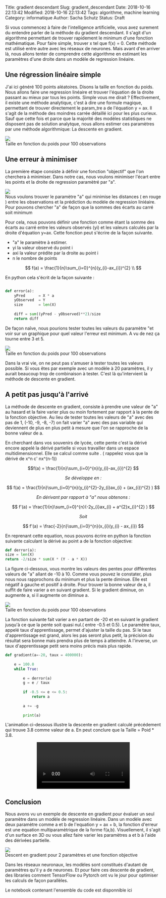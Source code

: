 Title: gradient descendant
Slug: gradient_descendant
Date: 2018-10-16 22:13:42
Modified: 2018-10-16 22:13:42
Tags: algorithme, machine learning
Category: informatique
Author: Sacha Schutz
Status: Draft


Si vous commencez à faire de l'intelligence artificielle, vous avez surement du entendre parler de la méthode du gradient descendant. Il s'agit d'un algorithme permettant de trouver rapidement le minimum d'une fonction mathématique. Pour faire simple, trouver x tel que f(x) = 0. 
Cette méthode est utilisé entre autre avec les réseaux de neurones. Mais avant d'en arriver là, nous allons tenter de comprendre cette algorithme en estimant les paramètres d'une droite dans un modèle de regression linéaire. 

## Une régression linéaire simple

J'ai ici généré 100 points aléatoires. Disons la taille en fonction du poids. Nous allons faire une regression linéaire et trouver l'équation de la droite passant au mieux par tous les points. Simple vous me dirait ? Effectivement, il existe une méthode analytique, c'est à dire une formule magique, permettant de trouver directement le param_tre a de l'équation y = ax. Il s'agit de la méthode des moindres carrée détaillé ici pour les plus curieux.  
Sauf que cette fois et parce que la majorité des modèles statistiques ne disposent pas de solution analytque, nous allons estimer ces paramètres par une méthode algorithmique: La descente en gradient. 

<div class="figure">
    <img src="../images/gradient_descendant/observation.png" />      
    <div class="legend">Taille en fonction du poids pour 100 observations</div> </div>   

## Une erreur à minimiser 

La première étape consiste à définir une fonction "objectif" que l'on cherchera à minimiser. Dans notre cas, nous voulons minimiser l'écart entre les points et la droite de regression paramètré par "a". 

<div class="figure">
    <img src="../images/gradient_descendant/less_square.png" />      
    <div class="legend">Nous voulons trouver le paramètre "a" qui minimise les distances ( en rouge ) entre les observations et la prédiction du modèle de regression liniéaire. Pour pouvons chercher "a" de façon que la sommes des écarts au carré soit minimum </div> </div>   

Pour cela, nous pouvons définir une fonction comme étant la somme des écarts au carré entre les valeurs observés (yi) et les valeurs calculés par la droite d'équation y=ax. 
Cette fonction peut s'écrire de la façon suivante. 

- "a" le paramètre à estimer.
- yi la valeur observé du point i 
- axi la valeur prédite par la droite au point i
- n le nombre de points

$$
f(a) = \frac{1}{n}\sum_{i=0}^{n}(y_{i}-ax_{i})^{2} \\
$$



En python cela s'écrit de la façon suivante : 

```python

def error(a):
    yPred      = X * a 
    yObserved  = Y 
    size       = len(X)
    
    diff = sum((yPred - yObserved)**2)/size
    return diff

```

De façon naîve, nous pourions tester toutes les valeurs du paramètre "et voir sur un graphique pour quel valeur l'erreur est minimum. A vu de nez ça tourne entre 3 et 5. 

<div class="figure">
    <img src="../images/gradient_descendant/naif.png" />      
    <div class="legend">Taille en fonction du poids pour 100 observations</div> </div>   

Dans la vrai vie, on ne peut pas s'amuser à tester toutes les valeurs possible. Si vous êtes par exemple avec un modèle à 20 paramètres, il y aurait beaucoup trop de combinaison à tester. C'est là qu'intervient la méthode de descente en gradient. 

## A petit pas jusqu'à l'arrivé

 La méthode de descente en gradient, consiste à prendre une valeur de "a" au hasard et la faire varier plus ou moin fortement par rapport à la pente de la fonction objective. Au lieu de tester toutes les valeurs de "a" avec des pas de 1, (-10, -9, -8, -7) on fait varier "a" avec des pas variable qui deviennent de plus en plus petit à mesure que l'on se rapproche de la bonne valeur de a. 

En cherchant dans vos souvenirs de lycée, cette pente c'est la dérivé encore appelé la dérivé partielle si vous travailler dans un espace multidimensionnel. Elle se calcul comme suite . ( rappelez vous que la dérivé de x^n c' nx^(n-1))

$$f(a) = \frac{1}{n}\sum_{i=0}^{n}(y_{i}-ax_{i})^{2} $$ 

<center> <em> Se développe en : </em> </center>

$$ f(a) = \frac{1}{n}\sum_{i=0}^{n}(y_{i}^{2}-2y_{i}ax_{i} + (ax_{i})^{2} ) $$ 

<center> <em> En dérivant par rapport à "a" nous obtenons : </em> </center>

$$ f'(a) = \frac{1}{n}\sum_{i=0}^{n}(-2y_{i}ax_{i} + a^{2}x_{i}^{2} ) $$ 

<center> <em> Soit </em> </center>

$$ f'(a) = \frac{-2}{n}\sum_{i=0}^{n}(x_{i}(y_{i} - ax_{i})  $$ 


En reprenant cette equation, nous pouvons écrire en python la fonction suivante calculant la dérivé au point a de la fonction objective: 

```python
def derror(a):
size = len(X)
return -2/size * sum(X * (Y - a * X))
```

La figure ci-dessous, vous montre les valeurs des pentes pour différentes valeurs de "a" allant de -10 à 10. Comme vous pouvez le constater, plus nous nous rapprochons du minimum et plus la pente diminue. Elle est négatif à gauche et positif à droite. Pour trouver la bonne valeur de a, il suffit de faire varier a en suivant gradient. Si le gradient diminue, on augmente a, si il augmente on diminue a.



<div class="figure">
    <img src="../images/gradient_descendant/derivate.png" />      
    <div class="legend">Taille en fonction du poids pour 100 observations</div> </div>   

La fonction suivante fait varier a en partant de -20 et en suivant le gradient jusqu'à ce que la pente soit quasi nul.( entre -0.5 et 0.5). Le paramètre taux, appelé taux d'apprentissage, permet d'ajuster la taille du pas. Si le taux d'apprentissage est grand, alors les pas seront plus petit, la précision du résultat sera bonne mais prendra plus de temps à atteindre. A l'inverse, un taux d'apprentissage petit sera moins précis mais plus rapide. 

```python
def gradient(a=-20, taux = 400000):
    
    e = 100.0 
    while True:
        
        e = derror(a) 
        g = e / taux
        
        if -0.5 <= e <= 0.5:
            return a
        
        a += -g
        
        print(a)
```

L'animation ci-dessous illustre la descente en gradient calculé précédement qui trouve 3.8 comme valeur de a. En peut conclure que la Taille = Poid * 3.8.

<center>
<video controls>
  <source src="../images/gradient_descendant/gradient.mp4" type="video/mp4">

Your browser does not support the video tag.
</video>
</center>



## Conclusion 
Nous avons vu un exemple de descente en gradient pour évaluer un seul paramètre dans un modèle de regression linéaire. Dans un modèle avec deux paramètre comme a et b de l'equation y = ax + b, la fonction d'erreur est une equation multiparamètrique de la forme f(a,b). Visuellement, il s'agit d'un surface en 3D ou vous allez faire varier les paramètres a et b à l'aide des dérivées partielle. 

<div class="figure">
    <img src="../images/gradient_descendant/gradientDescent.jpg" />      
    <div class="legend">Descent en gradient pour 2 paramètres et une fonction objective</div> </div>   


Dans les réseaux neuronaux, les modèles sont constitués d'autant de paramètres qu'il y a de neurones. Et pour faire ces descente de gradient, des libraries comment TensorFlow ou Pytorch ont vu le jour pour optimiser les calculs de façon parallèles.



Le notebook contenant l'ensemble du code est disponnible ici

